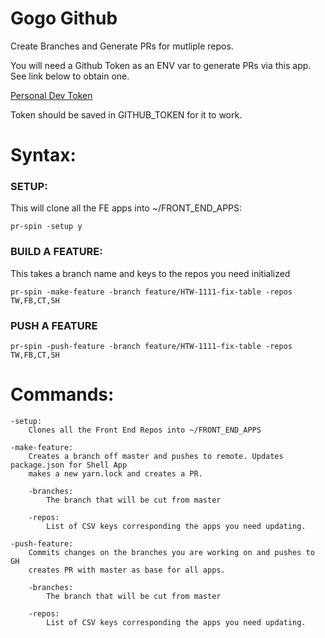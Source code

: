Gogo Github
===========
Create Branches and Generate PRs for mutliple repos. 

You will need a Github Token as an ENV var to generate PRs via this app.  See link below to obtain one.

[Personal Dev Token](https://help.github.com/articles/creating-a-personal-access-token-for-the-command-line/)

Token should be saved in GITHUB_TOKEN for it to work.

Syntax: 
=======

### SETUP:
This will clone all the FE apps into ~/FRONT_END_APPS:
```
pr-spin -setup y
```

### BUILD A FEATURE:
 This takes a branch name and keys to the repos you need initialized
```    
pr-spin -make-feature -branch feature/HTW-1111-fix-table -repos TW,FB,CT,SH
```

### PUSH A FEATURE
```
pr-spin -push-feature -branch feature/HTW-1111-fix-table -repos TW,FB,CT,SH	
```


Commands:
=========
	-setup:  
		Clones all the Front End Repos into ~/FRONT_END_APPS

	-make-feature:
		Creates a branch off master and pushes to remote. Updates package.json for Shell App
		makes a new yarn.lock and creates a PR.
		
		-branches:
			The branch that will be cut from master
			
		-repos:
			List of CSV keys corresponding the apps you need updating. 

	-push-feature:
		Commits changes on the branches you are working on and pushes to GH 
		creates	PR with master as base for all apps. 

		-branches:
			The branch that will be cut from master
			
		-repos:
			List of CSV keys corresponding the apps you need updating. 